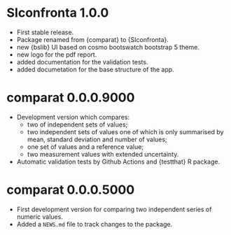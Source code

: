 # SIconfronta 1.0.0

* First stable release.
* Package renamed from {comparat} to {SIconfronta}.
* new {bslib} UI based on cosmo bootswatch bootstrap 5 theme.
* new logo for the pdf report.
* added documentation for the validation tests.
* added documetation for the base structure of the app.

# comparat 0.0.0.9000

* Development version which compares:
  - two of independent sets of values;
  - two independent sets of values one of which is only summarised by
  mean, standard deviation and number of values;
  - one set of values and a reference value;
  - two measurement values with extended uncertainty.
* Automatic validation tests by Github Actions and {testthat} R package.

# comparat 0.0.0.5000

* First development version for comparing two independent series of numeric values.
* Added a `NEWS.md` file to track changes to the package.


